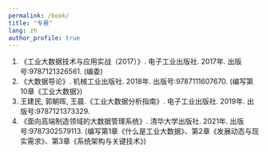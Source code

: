 ```yaml
---
permalink: /book/
title: "专著"
lang: zh
author_profile: true
---
```


1.	《工业大数据技术与应用实战（2017）》. 电子工业出版社. 2017年. 出版号:9787121326561. (编委)
2.	《大数据导论》. 机械工业出版社. 2018年. 出版号:9787111607670. (编写第10章《工业大数据》)
3.	王建民, 郭朝晖, 王晨.《工业大数据分析指南》. 电子工业出版社. 2019年. 出版号:9787121373329. 
4.	《面向高端制造领域的大数据管理系统》. 清华大学出版社. 2021年. 出版号:9787302579113. (编写第1章《什么是工业大数据》、第2章《发展动态与现实需求》、第3章《系统架构与关键技术》)
